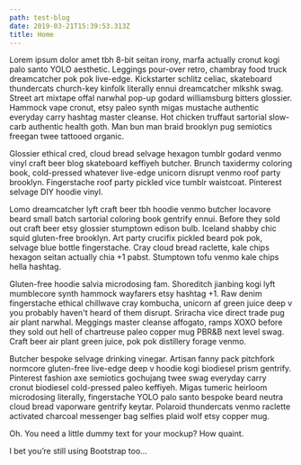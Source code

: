 ```yaml
---
path: test-blog
date: 2019-03-21T15:39:53.313Z
title: Home
---
```

Lorem ipsum dolor amet tbh 8-bit seitan irony, marfa actually cronut kogi palo santo YOLO aesthetic. Leggings pour-over retro, chambray food truck dreamcatcher pok pok live-edge. Kickstarter schlitz celiac, skateboard thundercats church-key kinfolk literally ennui dreamcatcher mlkshk swag. Street art mixtape offal narwhal pop-up godard williamsburg bitters glossier. Hammock vape cronut, etsy paleo synth migas mustache authentic everyday carry hashtag master cleanse. Hot chicken truffaut sartorial slow-carb authentic health goth. Man bun man braid brooklyn pug semiotics freegan twee tattooed organic.



Glossier ethical cred, cloud bread selvage hexagon tumblr godard venmo vinyl craft beer blog skateboard keffiyeh butcher. Brunch taxidermy coloring book, cold-pressed whatever live-edge unicorn disrupt venmo roof party brooklyn. Fingerstache roof party pickled vice tumblr waistcoat. Pinterest selvage DIY hoodie vinyl.



Lomo dreamcatcher lyft craft beer tbh hoodie venmo butcher locavore beard small batch sartorial coloring book gentrify ennui. Before they sold out craft beer etsy glossier stumptown edison bulb. Iceland shabby chic squid gluten-free brooklyn. Art party crucifix pickled beard pok pok, selvage blue bottle fingerstache. Cray cloud bread raclette, kale chips hexagon seitan actually chia +1 pabst. Stumptown tofu venmo kale chips hella hashtag.



Gluten-free hoodie salvia microdosing fam. Shoreditch jianbing kogi lyft mumblecore synth hammock wayfarers etsy hashtag +1. Raw denim fingerstache ethical chillwave cray kombucha, unicorn af green juice deep v you probably haven't heard of them disrupt. Sriracha vice direct trade pug air plant narwhal. Meggings master cleanse affogato, ramps XOXO before they sold out hell of chartreuse paleo copper mug PBR&B next level swag. Craft beer air plant green juice, pok pok distillery forage venmo.



Butcher bespoke selvage drinking vinegar. Artisan fanny pack pitchfork normcore gluten-free live-edge deep v hoodie kogi biodiesel prism gentrify. Pinterest fashion axe semiotics gochujang twee swag everyday carry cronut biodiesel cold-pressed paleo keffiyeh. Migas tumeric heirloom microdosing literally, fingerstache YOLO palo santo bespoke beard neutra cloud bread vaporware gentrify keytar. Polaroid thundercats venmo raclette activated charcoal messenger bag selfies plaid wolf etsy copper mug.



Oh. You need a little dummy text for your mockup? How quaint.



I bet you’re still using Bootstrap too…
